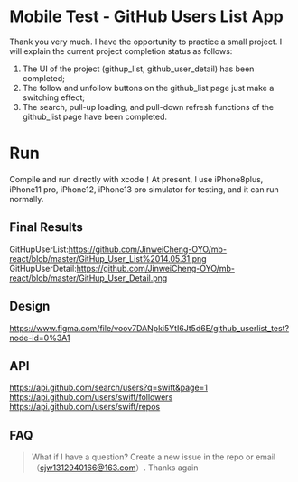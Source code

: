 # Mobile Test - GitHub Users List App

Thank you very much. I have the opportunity to practice a small project. I will explain the current project completion status as follows:
1. The UI of the project (githup_list, github_user_detail) has been completed;
2. The follow and unfollow buttons on the github_list page just make a switching effect;
3. The search, pull-up loading, and pull-down refresh functions of the github_list page have been completed.

# Run
Compile and run directly with xcode！At present, I use iPhone8plus, iPhone11 pro, iPhone12, iPhone13 pro simulator for testing, and it can run normally.

## Final Results
GitHupUserList:https://github.com/JinweiCheng-OYO/mb-react/blob/master/GitHup_User_List%2014.05.31.png 
GitHupUserDetail:https://github.com/JinweiCheng-OYO/mb-react/blob/master/GitHup_User_Detail.png 


## Design
https://www.figma.com/file/voov7DANpki5YtI6Jt5d6E/github_userlist_test?node-id=0%3A1

## API
https://api.github.com/search/users?q=swift&page=1
https://api.github.com/users/swift/followers
https://api.github.com/users/swift/repos

## FAQ
> What if I have a question?
Create a new issue in the repo or email（cjw1312940166@163.com）.
Thanks again
